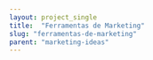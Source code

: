 ```yaml
---
layout: project_single
title:  "Ferramentas de Marketing"
slug: "ferramentas-de-marketing"
parent: "marketing-ideas"
---
```

 